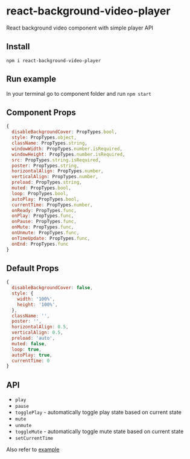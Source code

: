 # react-background-video-player
React background video component with simple player API

## Install
```npm i react-background-video-player```

## Run example
In your terminal go to component folder and run ```npm start```
 
## Component Props
```javascript
{
  disableBackgroundCover: PropTypes.bool,
  style: PropTypes.object,
  className: PropTypes.string,
  windowWidth: PropTypes.number.isRequired,
  windowHeight: PropTypes.number.isRequired,
  src: PropTypes.string.isRequired,
  poster: PropTypes.string,
  horizontalAlign: PropTypes.number,
  verticalAlign: PropTypes.number,
  preload: PropTypes.string,
  muted: PropTypes.bool,
  loop: PropTypes.bool,
  autoPlay: PropTypes.bool,
  currentTime: PropTypes.number,
  onReady: PropTypes.func,
  onPlay: PropTypes.func,
  onPause: PropTypes.func,
  onMute: PropTypes.func,
  onUnmute: PropTypes.func,
  onTimeUpdate: PropTypes.func,
  onEnd: PropTypes.func
}
```

## Default Props
```javascript
{
  disableBackgroundCover: false,
  style: {
    width: '100%',
    height: '100%',
  },
  className: '',
  poster: '',
  horizontalAlign: 0.5,
  verticalAlign: 0.5,
  preload: 'auto',
  muted: false,
  loop: true,
  autoPlay: true,
  currentTime: 0
}
```

## API
* ```play```
* ```pause```
* ```togglePlay``` - automatically toggle play state based on current state
* ```mute```
* ```unmute```
* ```toggleMute``` - automatically toggle mute state based on current state
* ```setCurrentTime```

Also refer to [example](https://github.com/Jam3/react-background-video-player/blob/master/example/example.js) 
